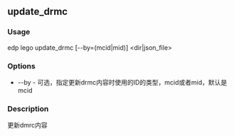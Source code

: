 update_drmc
---------

### Usage

edp lego update_drmc [--by=(mcid|mid)] <dir|json_file>

### Options

+ --by - 可选，指定更新drmc内容时使用的ID的类型，mcid或者mid，默认是mcid


### Description

更新dmrc内容

